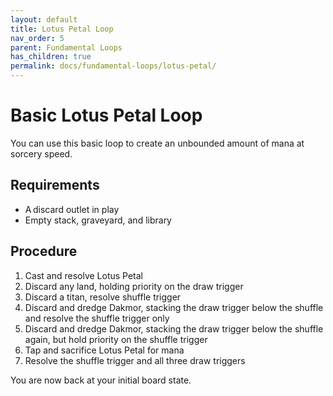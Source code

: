 ```yaml
---
layout: default
title: Lotus Petal Loop
nav_order: 5
parent: Fundamental Loops
has_children: true
permalink: docs/fundamental-loops/lotus-petal/
---
```


# Basic Lotus Petal Loop

You can use this basic loop to create an unbounded amount of mana at sorcery speed.

## Requirements

* A discard outlet in play
* Empty stack, graveyard, and library

## Procedure

1. Cast and resolve Lotus Petal
1. Discard any land, holding priority on the draw trigger
1. Discard a titan, resolve shuffle trigger
1. Discard and dredge Dakmor, stacking the draw trigger below the shuffle and resolve the shuffle trigger only
1. Discard and dredge Dakmor, stacking the draw trigger below the shuffle again, but hold priority on the shuffle trigger
1. Tap and sacrifice Lotus Petal for mana
1. Resolve the shuffle trigger and all three draw triggers

You are now back at your initial board state.
